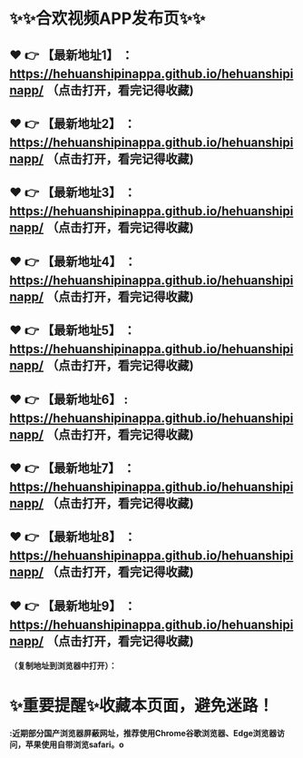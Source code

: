 # :sparkles::sparkles:合欢视频APP发布页:sparkles::sparkles:

 :heart: :point_right: 【最新地址1】 ：https://hehuanshipinappa.github.io/hehuanshipinapp/ （点击打开，看完记得收藏)
 ------
 :heart: :point_right: 【最新地址2】 ：https://hehuanshipinappa.github.io/hehuanshipinapp/ （点击打开，看完记得收藏)
 ------
 :heart: :point_right: 【最新地址3】 ：https://hehuanshipinappa.github.io/hehuanshipinapp/   （点击打开，看完记得收藏)
 ------
 :heart: :point_right: 【最新地址4】 ：https://hehuanshipinappa.github.io/hehuanshipinapp/  （点击打开，看完记得收藏)
 ------
 :heart: :point_right: 【最新地址5】 ：https://hehuanshipinappa.github.io/hehuanshipinapp/   （点击打开，看完记得收藏)
 ------
 :heart: :point_right: 【最新地址6】 : https://hehuanshipinappa.github.io/hehuanshipinapp/   （点击打开，看完记得收藏)
 ------
 :heart: :point_right: 【最新地址7】 ：https://hehuanshipinappa.github.io/hehuanshipinapp/   （点击打开，看完记得收藏)
 ------
 :heart: :point_right: 【最新地址8】 ：https://hehuanshipinappa.github.io/hehuanshipinapp/  （点击打开，看完记得收藏)
 ------
 :heart: :point_right: 【最新地址9】 ：https://hehuanshipinappa.github.io/hehuanshipinapp/  （点击打开，看完记得收藏)
  ------

  
#### （复制地址到浏览器中打开）：
# :sparkles:重要提醒:sparkles:收藏本页面，避免迷路！
#### :近期部分国产浏览器屏蔽网址，推荐使用Chrome谷歌浏览器、Edge浏览器访问，苹果使用自带浏览safari。o
